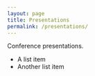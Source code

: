 ```yaml
---
layout: page
title: Presentations
permalink: /presentations/
---
```


Conference presentations.

- A list item
- Another list item

